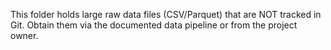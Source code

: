 This folder holds large raw data files (CSV/Parquet) that are NOT tracked in Git.
Obtain them via the documented data pipeline or from the project owner.
